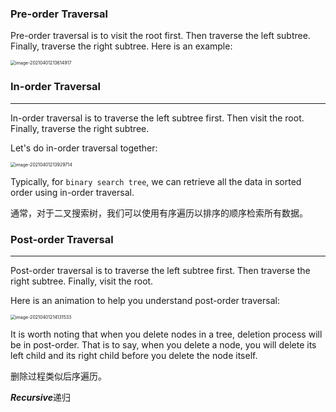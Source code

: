 ### Pre-order Traversal

Pre-order traversal is to visit the root first. Then traverse the left subtree. Finally, traverse the right subtree. Here is an example:

<img src="D:\research_workshop_new\算法\learn\java算法学习\二叉树.assets\image-20210401213614917.png" alt="image-20210401213614917" style="zoom:50%;" />



### In-order Traversal

------

In-order traversal is to traverse the left subtree first. Then visit the root. Finally, traverse the right subtree.

Let's do in-order traversal together:



<img src="D:\research_workshop_new\算法\learn\java算法学习\二叉树.assets\image-20210401213929714.png" alt="image-20210401213929714" style="zoom:50%;" />



Typically, for `binary search tree`, we can retrieve all the data in sorted order using in-order traversal.

通常，对于二叉搜索树，我们可以使用有序遍历以排序的顺序检索所有数据。 

### Post-order Traversal

------

Post-order traversal is to traverse the left subtree first. Then traverse the right subtree. Finally, visit the root.

Here is an animation to help you understand post-order traversal:

<img src="D:\research_workshop_new\算法\learn\java算法学习\二叉树.assets\image-20210401214131533.png" alt="image-20210401214131533" style="zoom:50%;" />

It is worth noting that when you delete nodes in a tree, deletion process will be in post-order. That is to say, when you delete a node, you will delete its left child and its right child before you delete the node itself.

删除过程类似后序遍历。

***Recursive***递归